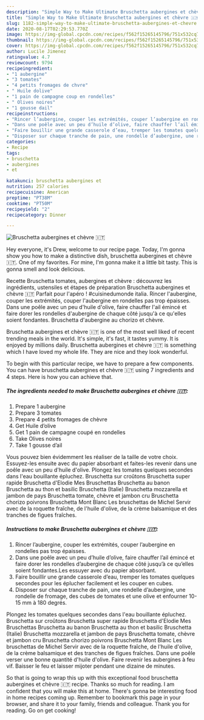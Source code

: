 ```yaml
---
description: "Simple Way to Make Ultimate Bruschetta aubergines et chèvre 🇮🇹"
title: "Simple Way to Make Ultimate Bruschetta aubergines et chèvre 🇮🇹"
slug: 1182-simple-way-to-make-ultimate-bruschetta-aubergines-et-chevre
date: 2020-08-17T02:29:53.770Z
image: https://img-global.cpcdn.com/recipes/f562f15265145796/751x532cq70/bruschetta-aubergines-et-chevre-🇮🇹-photo-principale-de-la-recette.jpg
thumbnail: https://img-global.cpcdn.com/recipes/f562f15265145796/751x532cq70/bruschetta-aubergines-et-chevre-🇮🇹-photo-principale-de-la-recette.jpg
cover: https://img-global.cpcdn.com/recipes/f562f15265145796/751x532cq70/bruschetta-aubergines-et-chevre-🇮🇹-photo-principale-de-la-recette.jpg
author: Lucile Jimenez
ratingvalue: 4.7
reviewcount: 9794
recipeingredient:
- "1 aubergine"
- "3 tomates"
- "4 petits fromages de chvre"
- " Huile dolive"
- "1 pain de campagne coup en rondelles"
- " Olives noires"
- "1 gousse dail"
recipeinstructions:
- "Rincer l’aubergine, couper les extrémités, couper l’aubergine en rondelles pas trop épaisses."
- "Dans une poêle avec un peu d’huile d’olive, faire chauffer l’ail émincé et faire dorer les rondelles d’aubergine de chaque côté jusqu’à ce qu’elles soient fondantes.Les essuyer avec du papier absorbant."
- "Faire bouillir une grande casserole d’eau, tremper les tomates quelques secondes pour les éplucher facilement et les couper en cubes."
- "Disposer sur chaque tranche de pain, une rondelle d’aubergine, une rondelle de fromage, des cubes de tomates et une olive et enfourner 10-15 mm à 180 degrés."
categories:
- Recipe
tags:
- bruschetta
- aubergines
- et

katakunci: bruschetta aubergines et 
nutrition: 257 calories
recipecuisine: American
preptime: "PT38M"
cooktime: "PT50M"
recipeyield: "2"
recipecategory: Dinner

---
```



![Bruschetta aubergines et chèvre 🇮🇹](https://img-global.cpcdn.com/recipes/f562f15265145796/751x532cq70/bruschetta-aubergines-et-chevre-🇮🇹-photo-principale-de-la-recette.jpg)

Hey everyone, it's Drew, welcome to our recipe page. Today, I'm gonna show you how to make a distinctive dish, bruschetta aubergines et chèvre 🇮🇹. One of my favorites. For mine, I'm gonna make it a little bit tasty. This is gonna smell and look delicious.

Recette Bruschetta tomates, aubergines et chèvre : découvrez les ingrédients, ustensiles et étapes de préparation Bruschetta aubergines et chèvre 🇮🇹 Parfait pour l&#39;apéro ! #cuisinedumonde italia. Rincer l&#39;aubergine, couper les extrémités, couper l&#39;aubergine en rondelles pas trop épaisses. Dans une poêle avec un peu d&#39;huile d&#39;olive, faire chauffer l&#39;ail émincé et faire dorer les rondelles d&#39;aubergine de chaque côté jusqu&#39;à ce qu&#39;elles soient fondantes. Bruschetta d&#39;aubergine au chorizo et chèvre.

Bruschetta aubergines et chèvre 🇮🇹 is one of the most well liked of recent trending meals in the world. It's simple, it's fast, it tastes yummy. It is enjoyed by millions daily. Bruschetta aubergines et chèvre 🇮🇹 is something which I have loved my whole life. They are nice and they look wonderful.


To begin with this particular recipe, we have to prepare a few components. You can have bruschetta aubergines et chèvre 🇮🇹 using 7 ingredients and 4 steps. Here is how you can achieve that.

<!--inarticleads1-->

##### The ingredients needed to make Bruschetta aubergines et chèvre 🇮🇹:

1. Prepare 1 aubergine
1. Prepare 3 tomates
1. Prepare 4 petits fromages de chèvre
1. Get  Huile d’olive
1. Get 1 pain de campagne coupé en rondelles
1. Take  Olives noires
1. Take 1 gousse d’ail


Vous pouvez bien évidemment les réaliser de la taille de votre choix. Essuyez-les ensuite avec du papier absorbant et faites-les revenir dans une poêle avec un peu d&#39;huile d&#39;olive. Plongez les tomates quelques secondes dans l&#39;eau bouillante épluchez. Bruschetta sur croûtons Bruschetta super rapide Bruschetta d&#39;Elodie Mes Bruschettas Bruschetta au banon Bruschetta au thon et basilic Bruschetta (Italie) Bruschetta mozzarella et jambon de pays Bruschetta tomate, chèvre et jambon cru Bruschetta chorizo poivrons Bruschetta Mont Blanc Les bruschettas de Michel Servir avec de la roquette fraîche, de l&#39;huile d&#39;olive, de la crème balsamique et des tranches de figues fraîches. 

<!--inarticleads2-->

##### Instructions to make Bruschetta aubergines et chèvre 🇮🇹:

1. Rincer l’aubergine, couper les extrémités, couper l’aubergine en rondelles pas trop épaisses.
1. Dans une poêle avec un peu d’huile d’olive, faire chauffer l’ail émincé et faire dorer les rondelles d’aubergine de chaque côté jusqu’à ce qu’elles soient fondantes.Les essuyer avec du papier absorbant.
1. Faire bouillir une grande casserole d’eau, tremper les tomates quelques secondes pour les éplucher facilement et les couper en cubes.
1. Disposer sur chaque tranche de pain, une rondelle d’aubergine, une rondelle de fromage, des cubes de tomates et une olive et enfourner 10-15 mm à 180 degrés.


Plongez les tomates quelques secondes dans l&#39;eau bouillante épluchez. Bruschetta sur croûtons Bruschetta super rapide Bruschetta d&#39;Elodie Mes Bruschettas Bruschetta au banon Bruschetta au thon et basilic Bruschetta (Italie) Bruschetta mozzarella et jambon de pays Bruschetta tomate, chèvre et jambon cru Bruschetta chorizo poivrons Bruschetta Mont Blanc Les bruschettas de Michel Servir avec de la roquette fraîche, de l&#39;huile d&#39;olive, de la crème balsamique et des tranches de figues fraîches. Dans une poêle verser une bonne quantité d&#39;huile d&#39;olive. Faire revenir les aubergines à feu vif. Baisser le feu et laisser mijoter pendant une dizaine de minutes. 

So that is going to wrap this up with this exceptional food bruschetta aubergines et chèvre 🇮🇹 recipe. Thanks so much for reading. I am confident that you will make this at home. There's gonna be interesting food in home recipes coming up. Remember to bookmark this page in your browser, and share it to your family, friends and colleague. Thank you for reading. Go on get cooking!
